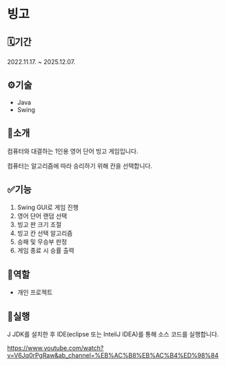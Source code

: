 # 빙고

## 🗓️기간
2022.11.17. ~ 2025.12.07.

## ⚙️기술
- Java
- Swing

## 📖소개
컴퓨터와 대결하는 1인용 영어 단어 빙고 게임입니다.

컴퓨터는 알고리즘에 따라 승리하기 위해 칸을 선택합니다.

## ✅기능
1. Swing GUI로 게임 진행
2. 영어 단어 랜덤 선택
3. 빙고 판 크기 조절
4. 빙고 칸 선택 알고리즘
5. 승패 및 무승부 판정
6. 게임 종료 시 승률 출력

## 👥역할
- 개인 프로젝트


## 🚀실행
J  JDK를 설치한 후 IDE(eclipse 또는 InteliJ IDEA)를 통해 소스 코드를 실행합니다.

https://www.youtube.com/watch?v=V6Jq0rPgRaw&ab_channel=%EB%AC%B8%EB%AC%B4%ED%98%84

